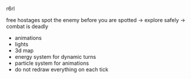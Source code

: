 r6rl

free hostages
spot the enemy before you are spotted
-> explore safely
-> combat is deadly

- animations
- lights
- 3d map
- energy system for dynamic turns
- particle system for animations
- do not redraw everything on each tick
